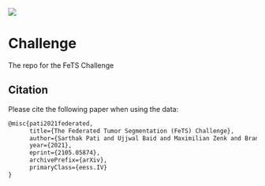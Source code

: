 <a href="https://twitter.com/sarthakpati" alt="Citation"><img src="https://img.shields.io/twitter/follow/fets_challenge?style=social" /></a>

# Challenge
The repo for the FeTS Challenge

## Citation

Please cite the following paper when using the data:

```latex
@misc{pati2021federated,
      title={The Federated Tumor Segmentation (FeTS) Challenge}, 
      author={Sarthak Pati and Ujjwal Baid and Maximilian Zenk and Brandon Edwards and Micah Sheller and G. Anthony Reina and Patrick Foley and Alexey Gruzdev and Jason Martin and Shadi Albarqouni and Yong Chen and Russell Taki Shinohara and Annika Reinke and David Zimmerer and John B. Freymann and Justin S. Kirby and Christos Davatzikos and Rivka R. Colen and Aikaterini Kotrotsou and Daniel Marcus and Mikhail Milchenko and Arash Nazer and Hassan Fathallah-Shaykh and Roland Wiest Andras Jakab and Marc-Andre Weber and Abhishek Mahajan and Lena Maier-Hein and Jens Kleesiek and Bjoern Menze and Klaus Maier-Hein and Spyridon Bakas},
      year={2021},
      eprint={2105.05874},
      archivePrefix={arXiv},
      primaryClass={eess.IV}
}
```
